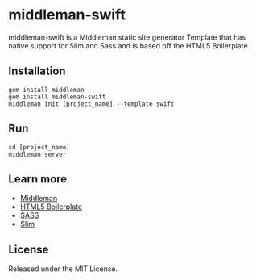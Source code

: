 # middleman-swift

middleman-swift is a Middleman static site generator Template that has native support for Slim and Sass and is based off the HTML5 Boilerplate

## Installation

    gem install middleman
    gem install middleman-swift
    middleman init [project_name] --template swift

## Run

    cd [project_name]
    middleman server

## Learn more

- [Middleman](http://middlemanapp.com/)
- [HTML5 Boilerplate](http://html5boilerplate.com/)
- [SASS](http://sass-lang.com/)
- [Slim](http://slim-lang.com/)

## License

Released under the MIT License.